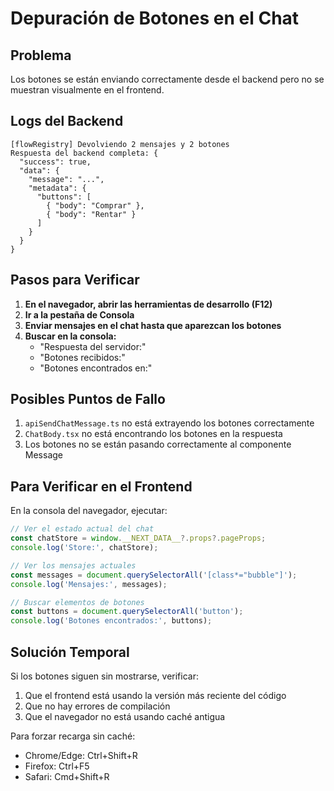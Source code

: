# Depuración de Botones en el Chat

## Problema
Los botones se están enviando correctamente desde el backend pero no se muestran visualmente en el frontend.

## Logs del Backend
```
[flowRegistry] Devolviendo 2 mensajes y 2 botones
Respuesta del backend completa: {
  "success": true,
  "data": {
    "message": "...",
    "metadata": {
      "buttons": [
        { "body": "Comprar" },
        { "body": "Rentar" }
      ]
    }
  }
}
```

## Pasos para Verificar

1. **En el navegador, abrir las herramientas de desarrollo (F12)**
2. **Ir a la pestaña de Consola**
3. **Enviar mensajes en el chat hasta que aparezcan los botones**
4. **Buscar en la consola:**
   - "Respuesta del servidor:"
   - "Botones recibidos:"
   - "Botones encontrados en:"

## Posibles Puntos de Fallo

1. `apiSendChatMessage.ts` no está extrayendo los botones correctamente
2. `ChatBody.tsx` no está encontrando los botones en la respuesta
3. Los botones no se están pasando correctamente al componente Message

## Para Verificar en el Frontend

En la consola del navegador, ejecutar:
```javascript
// Ver el estado actual del chat
const chatStore = window.__NEXT_DATA__?.props?.pageProps;
console.log('Store:', chatStore);

// Ver los mensajes actuales
const messages = document.querySelectorAll('[class*="bubble"]');
console.log('Mensajes:', messages);

// Buscar elementos de botones
const buttons = document.querySelectorAll('button');
console.log('Botones encontrados:', buttons);
```

## Solución Temporal

Si los botones siguen sin mostrarse, verificar:

1. Que el frontend está usando la versión más reciente del código
2. Que no hay errores de compilación
3. Que el navegador no está usando caché antigua

Para forzar recarga sin caché:
- Chrome/Edge: Ctrl+Shift+R
- Firefox: Ctrl+F5
- Safari: Cmd+Shift+R